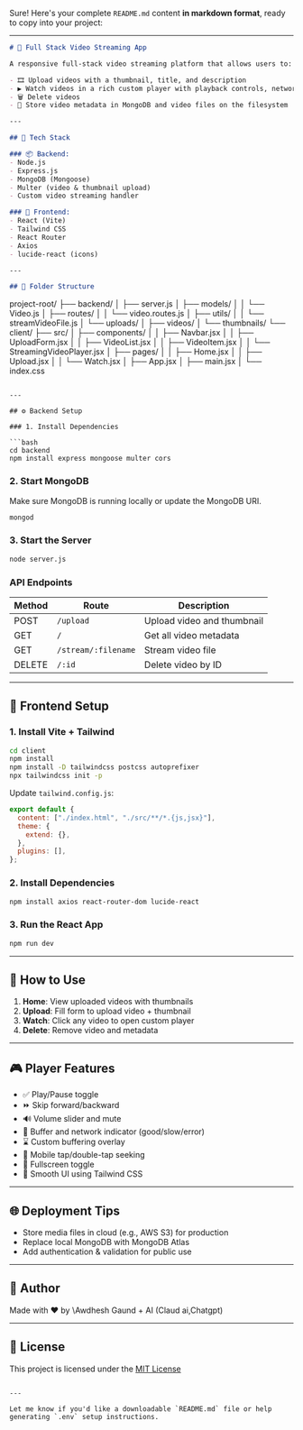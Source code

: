 Sure! Here's your complete `README.md` content **in markdown format**, ready to copy into your project:

---

```markdown
# 🎥 Full Stack Video Streaming App

A responsive full-stack video streaming platform that allows users to:

- 🎞️ Upload videos with a thumbnail, title, and description  
- ▶️ Watch videos in a rich custom player with playback controls, network status, and buffering indicators  
- 🗑️ Delete videos  
- 💾 Store video metadata in MongoDB and video files on the filesystem

---

## 🚀 Tech Stack

### 📦 Backend:
- Node.js
- Express.js
- MongoDB (Mongoose)
- Multer (video & thumbnail upload)
- Custom video streaming handler

### 🎨 Frontend:
- React (Vite)
- Tailwind CSS
- React Router
- Axios
- lucide-react (icons)

---

## 📁 Folder Structure

```

project-root/
├── backend/
│   ├── server.js
│   ├── models/
│   │   └── Video.js
│   ├── routes/
│   │   └── video.routes.js
│   ├── utils/
│   │   └── streamVideoFile.js
│   └── uploads/
│       ├── videos/
│       └── thumbnails/
└── client/
├── src/
│   ├── components/
│   │   ├── Navbar.jsx
│   │   ├── UploadForm.jsx
│   │   ├── VideoList.jsx
│   │   ├── VideoItem.jsx
│   │   └── StreamingVideoPlayer.jsx
│   ├── pages/
│   │   ├── Home.jsx
│   │   ├── Upload.jsx
│   │   └── Watch.jsx
│   ├── App.jsx
│   ├── main.jsx
│   └── index.css

````

---

## ⚙️ Backend Setup

### 1. Install Dependencies

```bash
cd backend
npm install express mongoose multer cors
````

### 2. Start MongoDB

Make sure MongoDB is running locally or update the MongoDB URI.

```bash
mongod
```

### 3. Start the Server

```bash
node server.js
```

### API Endpoints

| Method | Route               | Description                |
| ------ | ------------------- | -------------------------- |
| POST   | `/upload`           | Upload video and thumbnail |
| GET    | `/`                 | Get all video metadata     |
| GET    | `/stream/:filename` | Stream video file          |
| DELETE | `/:id`              | Delete video by ID         |

---

## 🎯 Frontend Setup

### 1. Install Vite + Tailwind

```bash
cd client
npm install
npm install -D tailwindcss postcss autoprefixer
npx tailwindcss init -p
```

Update `tailwind.config.js`:

```js
export default {
  content: ["./index.html", "./src/**/*.{js,jsx}"],
  theme: {
    extend: {},
  },
  plugins: [],
};
```

### 2. Install Dependencies

```bash
npm install axios react-router-dom lucide-react
```

### 3. Run the React App

```bash
npm run dev
```

---

## 🧪 How to Use

1. **Home**: View uploaded videos with thumbnails
2. **Upload**: Fill form to upload video + thumbnail
3. **Watch**: Click any video to open custom player
4. **Delete**: Remove video and metadata

---

## 🎮 Player Features

* ✅ Play/Pause toggle
* ⏩ Skip forward/backward
* 🔊 Volume slider and mute
* 📶 Buffer and network indicator (good/slow/error)
* ⌛ Custom buffering overlay
* 📱 Mobile tap/double-tap seeking
* 🔲 Fullscreen toggle
* 🎨 Smooth UI using Tailwind CSS

---

## 🌐 Deployment Tips

* Store media files in cloud (e.g., AWS S3) for production
* Replace local MongoDB with MongoDB Atlas
* Add authentication & validation for public use

---

## 🙌 Author

Made with ❤️ by \Awdhesh Gaund + AI (Claud ai,Chatgpt)

---

## 📄 License

This project is licensed under the [MIT License](LICENSE)

```

---

Let me know if you'd like a downloadable `README.md` file or help generating `.env` setup instructions.
```
